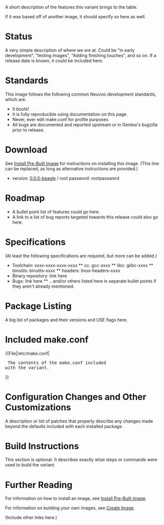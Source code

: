 A short description of the features this variant brings to the table.

If it was based off of another image, it should specify so here as well.

Status
======
A very simple description of where we are at. Could be "in early development", "testing images", "Adding finishing touches", and so on. If a release date is known, it could be included here.

Standards
=========
This image follows the following common Neuvoo development standards, which are:

* It boots!
* It is fully reproducible using documentation on this page.
* Never, ever edit make.conf for profile purposes
* All bugs are documented and reported upstream or in Gentoo's bugzilla prior to release.

Download
========
See [Install Pre-Built Image](../install.md) for instructions on installing this image. (This line can be replaced, as long as alternative instructions are provided.)

* version: [0.0.0-beagle](http://host.org/image.tar.bz2) / root password: rootpassword

Roadmap
=======
* A bullet point list of features could go here.
* A link to a list of bug reports targeted towards this release could also go here.

Specifications
==============
(At least the following specifications are required, but more can be added.)
* Toolchain: xxxx-xxxx-xxxx-xxxx
** cc: gcc-xxxx
** libc: glibc-xxxx
** binutils: binutils-xxxx
** headers: linux-headers-xxxx
* Binary repository: link here
* Bugs: link here
** ...and/or others listed here in separate bullet points if they aren't already mentioned.

Package Listing
===============
A big list of packages and their versions and USE flags here.

Included make.conf
==================
{{File|/etc/make.conf|<pre>
The contents of the make.conf included with the variant.
</pre>}}

Configuration Changes and Other Customizations
==============================================
A description or list of patches that properly describe any changes made beyond the defaults included with each installed package.

Build Instructions
==================
This section is optional. It describes exactly what steps or commands were used to build the variant.

Further Reading
===============
For information on how to install an image, see [Install Pre-Built Image](../install.md).

For information on building your own images, see [Create Image](../crossdev/README.md).

(Include other links here.)
